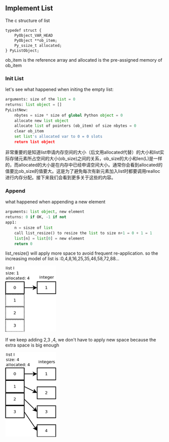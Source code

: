 ## Implement List

The c structure of list

```
typedef struct {
    PyObject_VAR_HEAD
    PyObject **ob_item;
    Py_ssize_t allocated;
} PyListObject;
```

ob\_item is the reference array and allocated is the pre-assigned memory of ob\_item

### Init List

let's see what happened when initing the empty list:

```python
arguments: size of the list = 0
returns: list object = []
PyListNew:
    nbytes = size * size of global Python object = 0
    allocate new list object
    allocate list of pointers (ob_item) of size nbytes = 0
    clear ob_item
    set list's allocated var to 0 = 0 slots
    return list object
```

非常重要的是知道list申请内存空间的大小（后文用allocated代替）的大小和list实际存储元素所占空间的大小\(ob\_size\)之间的关系，ob\_size的大小和len\(L\)是一样的，而allocated的大小是在内存中已经申请空间大小。通常你会看到allocated的值要比ob\_size的值要大。这是为了避免每次有新元素加入list时都要调用realloc进行内存分配。接下来我们会看到更多关于这些的内容。

### Append

what happened when appending a new element

```python
arguments: list object, new element
returns: 0 if OK, -1 if not
app1:
    n = sisze of list
    call list_resize() to resize the list to size n+1 = 0 + 1 = 1
    list[n] = list[0] = new element
    return 0
```

list\_resize\(\) will apply more space to avoid frequent re-application. so the increasing model of list is :0,4,8,16,25,35,46,58,72,88...

![](/assets/importlistimplementation.png)

If we keep adding 2,3 ,4, we don't have to apply new space because the extra space is big enough



![](/assets/pythonlistimplementation2.png)




